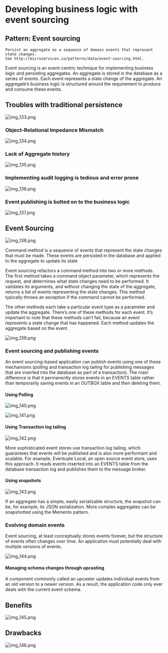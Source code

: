 # Developing business logic with event sourcing

## Pattern: Event sourcing

    Persist an aggregate as a sequence of domain events that represent state changes.
    See http://microservices.io/patterns/data/event-sourcing.html.

Event sourcing is an event-centric technique for implementing business logic and persisting aggregates. An aggregate is
stored in the database as a series of events. Each event represents a state change of the aggregate. An aggregate’s
business logic is structured around the requirement to produce and consume these events.

## Troubles with traditional persistence

![img_133.png](img_133.png)

### Object-Relational Impedance Mismatch

![img_134.png](img_134.png)

### Lack of Aggregate history

![img_135.png](img_135.png)

### Implementing audit logging is tedious and error prone

![img_136.png](img_136.png)

### Event publishing is bolted on to the business logic

![img_137.png](img_137.png)

## Event Sourcing

![img_138.png](img_138.png)

Command method is a sequence of events that represent the state changes that must be made. These events are persisted in
the database and applied to the aggregate to update its state

Event sourcing refactors a command method into two or more methods. The first method takes a command object parameter,
which represents the request, and determines what state changes need to be performed. It validates its arguments, and
without changing the state of the aggregate, returns a list of events representing the state changes. This method
typically throws an exception if the command cannot be performed.

The other methods each take a particular event type as a parameter and update the aggregate. There’s one of these
methods for each event. It’s important to note that these methods can’t fail, because an event represents a state change
that has happened. Each method updates the aggregate based on the event.

![img_139.png](img_139.png)

### Event sourcing and publishing events

An event sourcing-based application can publish events using one of these mechanisms (polling and transaction log
tailing for publishing messages that are inserted into the database as part of a transaction). The main difference is
that it permanently stores events in an EVENTS table rather than temporarily saving events in an OUTBOX table and then
deleting them.

#### Using Polling

![img_140.png](img_140.png)

![img_141.png](img_141.png)

#### Using Transaction log tailing

![img_142.png](img_142.png)

More sophisticated event stores use transaction log tailing, which guarantees that events will be published and is also
more performant and scalable. For example, Eventuate Local, an open source event store, uses this approach. It reads
events inserted into an EVENTS table from the database transaction log and publishes them to the message broker.

#### Using snapshots

![img_143.png](img_143.png)

If an aggregate has a simple, easily serializable structure, the snapshot can be, for example, its JSON serialization.
More complex aggregates can be snapshotted using the Memento pattern.

### Evolving domain events

Event sourcing, at least conceptually stores events forever, but the structure of events often changes over time. An
application must potentially deal with multiple versions of events.

![img_144.png](img_144.png)

#### Managing schema changes through upcasting

A component commonly called an upcaster updates individual events from an old version to a newer version. As a result,
the application code only ever deals with the current event schema.

## Benefits

![img_145.png](img_145.png)

## Drawbacks

![img_146.png](img_146.png)


